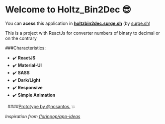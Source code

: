 # Welcome to Holtz_Bin2Dec :sunglasses:

You can **acess** this application in **[holtzbin2dec.surge.sh](https://holtzbin2dec.surge.sh/)** (by [surge.sh](https://surge.sh))

This is a project with ReactJs for converter numbers of binary to decimal or on the contrary

###Characteristics:

* :heavy_check_mark: **ReactJS**
* :heavy_check_mark: **Material-UI**
* :heavy_check_mark: **SASS**
* :heavy_check_mark: **Dark/Light**
* :heavy_check_mark: **Responsive**
* :heavy_check_mark: **Simple Animation**

&nbsp;
####[Prototype by @ncsantos.](https://www.figma.com/file/QDBBTkB1It2l7Esch1SKwl/Bin2Dec?node-id=0%3A1) :boom:

*Inspiration from [florinpop/app-ideas](https://github.com/florinpop17/app-ideas)*